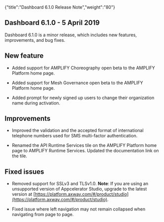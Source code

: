 {"title":"Dashboard 6.1.0 Release Note","weight":"80"} 

## Dashboard 6.1.0 - 5 April 2019

Dashboard 6.1.0 is a minor release, which includes new features, improvements, and bug fixes.

## New feature

*   Added support for AMPLIFY Choreography open beta to the AMPLIFY Platform home page.
    
*   Added support for Mesh Governance open beta to the AMPLIFY Platform home page.
    
*   Added prompt for newly signed up users to change their organization name during activation.
    

## Improvements

*   Improved the validation and the accepted format of international telephone numbers used for SMS multi-factor authentication.
    
*   Renamed the API Runtime Services tile on the AMPLIFY Platform home page to AMPLIFY Runtime Services. Updated the documentation link on the tile.
    

## Fixed issues

*   Removed support for SSLv3 and TLSv1.0. **Note**: If you are using an unsupported version of Appcelerator Studio, upgrade to the latest version at [https://platform.axway.com/#/product/studio](https://platform.axway.com/#/product/studio).
    
*   Fixed issue where left navigation may not remain collapsed when navigating from page to page.